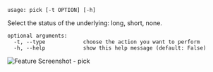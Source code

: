 ```
usage: pick [-t OPTION] [-h]
```

Select the status of the underlying: long, short, none.

```
optional arguments:
  -t, --type            choose the action you want to perform
  -h, --help            show this help message (default: False)
```
<img size="1400" alt="Feature Screenshot - pick" src="https://user-images.githubusercontent.com/85772166/142493959-cfc15530-fa6a-49f1-821c-88f58b4dcd2d.png">
